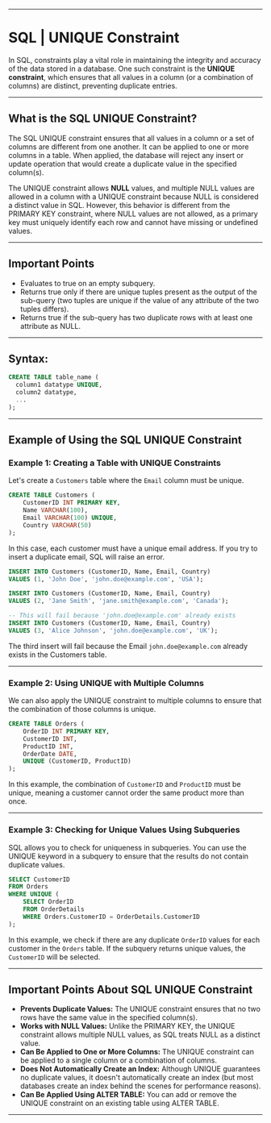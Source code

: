 
---

# SQL | UNIQUE Constraint

In SQL, constraints play a vital role in maintaining the integrity and accuracy of the data stored in a database. One such constraint is the **UNIQUE constraint**, which ensures that all values in a column (or a combination of columns) are distinct, preventing duplicate entries.

---

## What is the SQL UNIQUE Constraint?

The SQL UNIQUE constraint ensures that all values in a column or a set of columns are different from one another. It can be applied to one or more columns in a table. When applied, the database will reject any insert or update operation that would create a duplicate value in the specified column(s).

The UNIQUE constraint allows **NULL** values, and multiple NULL values are allowed in a column with a UNIQUE constraint because NULL is considered a distinct value in SQL. However, this behavior is different from the PRIMARY KEY constraint, where NULL values are not allowed, as a primary key must uniquely identify each row and cannot have missing or undefined values.

---

## Important Points

- Evaluates to true on an empty subquery.
- Returns true only if there are unique tuples present as the output of the sub-query (two tuples are unique if the value of any attribute of the two tuples differs).
- Returns true if the sub-query has two duplicate rows with at least one attribute as NULL.

---

## Syntax:

```sql
CREATE TABLE table_name (
  column1 datatype UNIQUE,
  column2 datatype,
  ...
);
````

---

## Example of Using the SQL UNIQUE Constraint

### Example 1: Creating a Table with UNIQUE Constraints

Let's create a `Customers` table where the `Email` column must be unique.

```sql
CREATE TABLE Customers (
    CustomerID INT PRIMARY KEY,
    Name VARCHAR(100),
    Email VARCHAR(100) UNIQUE,
    Country VARCHAR(50)
);
```

In this case, each customer must have a unique email address. If you try to insert a duplicate email, SQL will raise an error.

```sql
INSERT INTO Customers (CustomerID, Name, Email, Country)
VALUES (1, 'John Doe', 'john.doe@example.com', 'USA');

INSERT INTO Customers (CustomerID, Name, Email, Country)
VALUES (2, 'Jane Smith', 'jane.smith@example.com', 'Canada');

-- This will fail because 'john.doe@example.com' already exists
INSERT INTO Customers (CustomerID, Name, Email, Country)
VALUES (3, 'Alice Johnson', 'john.doe@example.com', 'UK');
```

The third insert will fail because the Email `john.doe@example.com` already exists in the Customers table.

---

### Example 2: Using UNIQUE with Multiple Columns

We can also apply the UNIQUE constraint to multiple columns to ensure that the combination of those columns is unique.

```sql
CREATE TABLE Orders (
    OrderID INT PRIMARY KEY,
    CustomerID INT,
    ProductID INT,
    OrderDate DATE,
    UNIQUE (CustomerID, ProductID)
);
```

In this example, the combination of `CustomerID` and `ProductID` must be unique, meaning a customer cannot order the same product more than once.

---

### Example 3: Checking for Unique Values Using Subqueries

SQL allows you to check for uniqueness in subqueries. You can use the UNIQUE keyword in a subquery to ensure that the results do not contain duplicate values.

```sql
SELECT CustomerID
FROM Orders
WHERE UNIQUE (
    SELECT OrderID
    FROM OrderDetails
    WHERE Orders.CustomerID = OrderDetails.CustomerID
);
```

In this example, we check if there are any duplicate `OrderID` values for each customer in the `Orders` table. If the subquery returns unique values, the `CustomerID` will be selected.

---

## Important Points About SQL UNIQUE Constraint

* **Prevents Duplicate Values:** The UNIQUE constraint ensures that no two rows have the same value in the specified column(s).
* **Works with NULL Values:** Unlike the PRIMARY KEY, the UNIQUE constraint allows multiple NULL values, as SQL treats NULL as a distinct value.
* **Can Be Applied to One or More Columns:** The UNIQUE constraint can be applied to a single column or a combination of columns.
* **Does Not Automatically Create an Index:** Although UNIQUE guarantees no duplicate values, it doesn't automatically create an index (but most databases create an index behind the scenes for performance reasons).
* **Can Be Applied Using ALTER TABLE:** You can add or remove the UNIQUE constraint on an existing table using ALTER TABLE.

---
